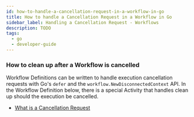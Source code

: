 ```yaml
---
id: how-to-handle-a-cancellation-request-in-a-workflow-in-go
title: How to handle a Cancellation Request in a Workflow in Go
sidebar_label: Handling a Cancellation Request - Workflows
description: TODO
tags:
  - go
  - developer-guide
---
```


### How to clean up after a Workflow is cancelled

Workflow Definitions can be written to handle execution cancellation requests with Go's `defer` and the `workflow.NewDisconnectedContext` API.
In the Workflow Definition below, there is a special Activity that handles clean up should the execution be cancelled.

<!--SNIPSTART samples-go-cancellation-workflow-definition-->
<!--SNIPEND-->

- [What is a Cancellation Request](/docs/content/what-is-a-cancellation-request)
